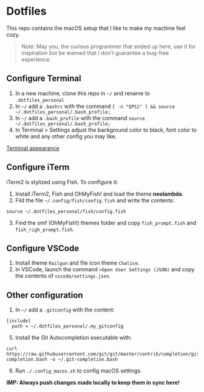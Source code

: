 # Dotfiles
This repo contains the macOS setup that I like to make my machine feel cozy.

> Note: May you, the curious programmer that ended up here, use it for inspiration but be warned that I don't guarantee a bug-free experience.

## Configure Terminal
1. In a new machine, clone this repo in `~/` and rename to `.dotfiles_personal`
2. In `~/` add a `.bashrc` with the command `[ -n "$PS1" ] && source ~/.dotfiles_personal/.bash_profile;`
3. In `~/` add a `.bash_profile` with the command `source ~/.dotfiles_personal/.bash_profile;`
4. In Terminal > Settings adjust the background color to black, font color to white and any other config you may like.

[Terminal appearance](./assets/Terminal.png)

## Configure iTerm
iTerm2 is stylized using Fish. To configure it:
1. Install iTerm2, Fish and OhMyFish! and load the theme **neolambda**.
2. Fild the file `~/.config/fish/config.fish` and write the contents:
```
source ~/.dotfiles_personal/fish/config.fish
```
3. Find the omf (OhMyFish!) themes folder and copy `fish_prompt.fish` and `fish_righ_prompt.fish`.

## Configure VSCode
1. Install theme `Railgun` and file icon theme `Chalice`.
2. In VSCode, launch the command `>Open User Settings (JSON)` and copy the contents of `vscode/settings.json`.

## Other configuration
1. In `~/` add a `.gitconfig` with the content:
```
[include]
  path = ~/.dotfiles_personal/.my_gitconfig
```
5. Install the Git Autocompletion executable with:
```
curl https://raw.githubusercontent.com/git/git/master/contrib/completion/git-completion.bash -o ~/.git-completion.bash
```
6. Run `./.config_macos.sh` to config macOS settings.

**IMP: Always push changes made locally to keep them in sync here!**

